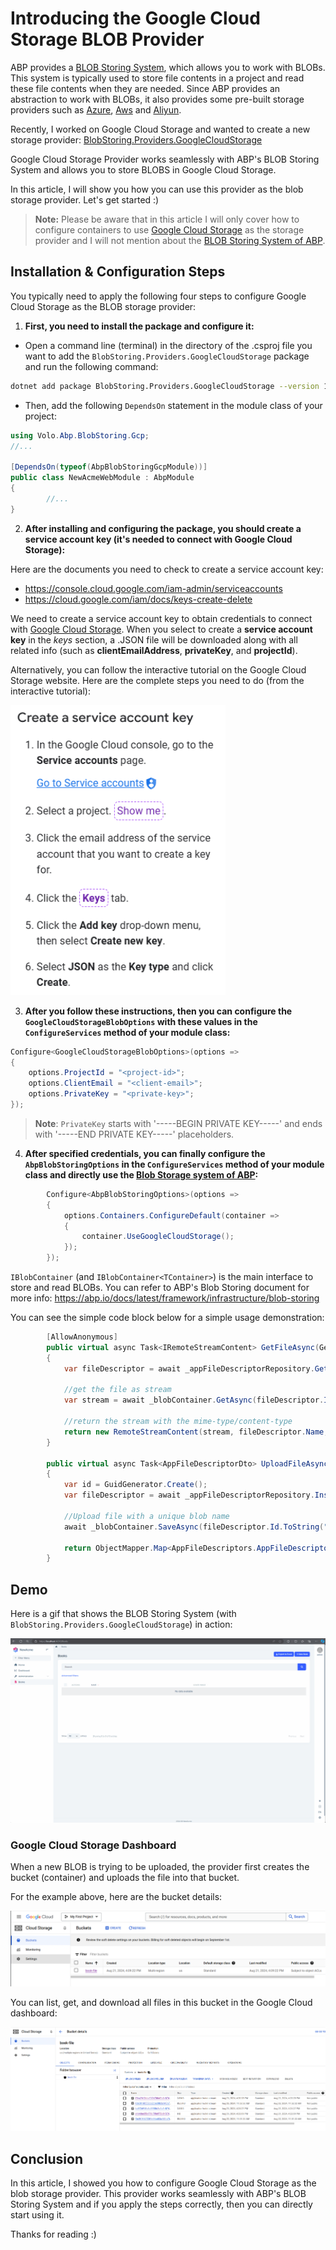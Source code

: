 # Introducing the Google Cloud Storage BLOB Provider

ABP provides a [BLOB Storing System](https://abp.io/docs/latest/framework/infrastructure/blob-storing), which allows you to work with BLOBs. This system is typically used to store file contents in a project and read these file contents when they are needed. Since ABP provides an abstraction to work with BLOBs, it also provides some pre-built storage providers such as [Azure](https://abp.io/docs/latest/framework/infrastructure/blob-storing/azure), [Aws](https://abp.io/docs/latest/framework/infrastructure/blob-storing/aws) and [Aliyun](https://abp.io/docs/latest/framework/infrastructure/blob-storing/aliyun).

Recently, I worked on Google Cloud Storage and wanted to create a new storage provider: [BlobStoring.Providers.GoogleCloudStorage](https://github.com/EngincanV/Volo.Abp.BlobStoring.Gcp)

Google Cloud Storage Provider works seamlessly with ABP's BLOB Storing System and allows you to store BLOBS in Google Cloud Storage.

In this article, I will show you how you can use this provider as the blob storage provider. Let's get started :)

> **Note:** Please be aware that in this article I will only cover how to configure containers to use [Google Cloud Storage](https://cloud.google.com/storage) as the storage provider and I will not mention about the [BLOB Storing System of ABP](https://abp.io/docs/latest/framework/infrastructure/blob-storing).

## Installation & Configuration Steps

You typically need to apply the following four steps to configure Google Cloud Storage as the BLOB storage provider:

1. **First, you need to install the package and configure it:**

* Open a command line (terminal) in the directory of the .csproj file you want to add the `BlobStoring.Providers.GoogleCloudStorage` package and run the following command:

```bash
dotnet add package BlobStoring.Providers.GoogleCloudStorage --version 1.0.0
```

* Then, add the following `DependsOn` statement in the module class of your project:

```csharp
using Volo.Abp.BlobStoring.Gcp;
//...

[DependsOn(typeof(AbpBlobStoringGcpModule))]
public class NewAcmeWebModule : AbpModule
{
        //...
}
```

2. **After installing and configuring the package, you should create a service account key (it's needed to connect with Google Cloud Storage):**

Here are the documents you need to check to create a service account key:

* https://console.cloud.google.com/iam-admin/serviceaccounts
* https://cloud.google.com/iam/docs/keys-create-delete

We need to create a service account key to obtain credentials to connect with [Google Cloud Storage](https://console.cloud.google.com/). When you select to create a **service account key** in the *keys* section, a .JSON file will be downloaded along with all related info (such as **clientEmailAddress**, **privateKey**, and **projectId**).

Alternatively, you can follow the interactive tutorial on the Google Cloud Storage website. Here are the complete steps you need to do (from the interactive tutorial):

![](assets/images/interactive-tutorial.png)

3. **After you follow these instructions, then you can configure the `GoogleCloudStorageBlobOptions` with these values in the `ConfigureServices` method of your module class:**

```csharp
Configure<GoogleCloudStorageBlobOptions>(options =>
{
    options.ProjectId = "<project-id>";
    options.ClientEmail = "<client-email>";
    options.PrivateKey = "<private-key>";
});
```

> **Note**: `PrivateKey` starts with '-----BEGIN PRIVATE KEY-----' and ends with '-----END PRIVATE KEY-----' placeholders.

4. **After specified credentials, you can finally configure the `AbpBlobStoringOptions` in the `ConfigureServices` method of your module class and directly use the [Blob Storage system of ABP](https://abp.io/docs/latest/framework/infrastructure/blob-storing):**

```csharp
        Configure<AbpBlobStoringOptions>(options =>
        {
            options.Containers.ConfigureDefault(container =>
            {
                container.UseGoogleCloudStorage();
            });
        });
```

`IBlobContainer` (and `IBlobContainer<TContainer>`) is the main interface to store and read BLOBs. You can refer to ABP's Blob Storing document for more info: https://abp.io/docs/latest/framework/infrastructure/blob-storing

You can see the simple code block below for a simple usage demonstration:

```csharp
        [AllowAnonymous]
        public virtual async Task<IRemoteStreamContent> GetFileAsync(GetFileInput input)
        {
            var fileDescriptor = await _appFileDescriptorRepository.GetAsync(input.FileId);

            //get the file as stream
            var stream = await _blobContainer.GetAsync(fileDescriptor.Id.ToString("N"));

            //return the stream with the mime-type/content-type
            return new RemoteStreamContent(stream, fileDescriptor.Name, fileDescriptor.MimeType);
        }

        public virtual async Task<AppFileDescriptorDto> UploadFileAsync(IRemoteStreamContent input)
        {
            var id = GuidGenerator.Create();
            var fileDescriptor = await _appFileDescriptorRepository.InsertAsync(new AppFileDescriptors.AppFileDescriptor(id, input.FileName, input.ContentType));

            //Upload file with a unique blob name
            await _blobContainer.SaveAsync(fileDescriptor.Id.ToString("N"), input.GetStream());

            return ObjectMapper.Map<AppFileDescriptors.AppFileDescriptor, AppFileDescriptorDto>(fileDescriptor);
        }
```

## Demo

Here is a gif that shows the BLOB Storing System (with `BlobStoring.Providers.GoogleCloudStorage`) in action:

![](assets/images/demo-1.gif)

### Google Cloud Storage Dashboard

When a new BLOB is trying to be uploaded, the provider first creates the bucket (container) and uploads the file into that bucket.

For the example above, here are the bucket details:

![](assets/images/demo-2.png)

You can list, get, and download all files in this bucket in the Google Cloud dashboard:

![](assets/images/demo-3.png)

## Conclusion

In this article, I showed you how to configure Google Cloud Storage as the blob storage provider. This provider works seamlessly with ABP's BLOB Storing System and if you apply the steps correctly, then you can directly start using it.

Thanks for reading :)
